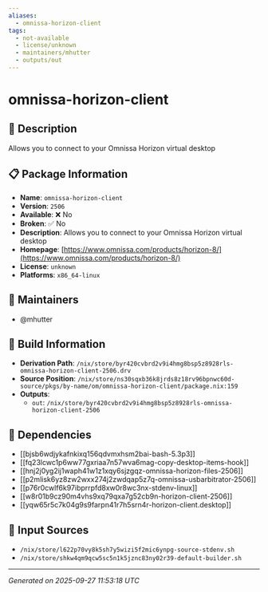 ```yaml
---
aliases:
  - omnissa-horizon-client
tags:
  - not-available
  - license/unknown
  - maintainers/mhutter
  - outputs/out
---
```


# omnissa-horizon-client

## 📝 Description

Allows you to connect to your Omnissa Horizon virtual desktop

## 📋 Package Information

- **Name**: `omnissa-horizon-client`
- **Version**: `2506`
- **Available**: ❌ No
- **Broken**: ✅ No
- **Description**: Allows you to connect to your Omnissa Horizon virtual desktop
- **Homepage**: [https://www.omnissa.com/products/horizon-8/](https://www.omnissa.com/products/horizon-8/)
- **License**: `unknown`
- **Platforms**: `x86_64-linux`
## 👥 Maintainers

- @mhutter


## 🔧 Build Information

- **Derivation Path**: `/nix/store/byr420cvbrd2v9i4hmg8bsp5z8928rls-omnissa-horizon-client-2506.drv`
- **Source Position**: `/nix/store/ns30sqxb36k8jrds8z18rv96bpnwc60d-source/pkgs/by-name/om/omnissa-horizon-client/package.nix:159`
- **Outputs**:
  - `out`:  `/nix/store/byr420cvbrd2v9i4hmg8bsp5z8928rls-omnissa-horizon-client-2506`

## 🔗 Dependencies

- [[bjsb6wdjykafnkixq156qdvmxhsm2bai-bash-5.3p3]]
- [[fq23lcwc1p6ww77gxriaa7n57wva6mag-copy-desktop-items-hook]]
- [[hnj2j0yg2ij1waph41w1z1xqy6sjzgqz-omnissa-horizon-files-2506]]
- [[p2mlisk6yz8zw2wxx274j2zwdqap5z7q-omnissa-usbarbitrator-2506]]
- [[p76r0cwlf6k97ibprrpfd8xw0r8wc3nx-stdenv-linux]]
- [[w8r01b9cz90m4vhs9xq79qxa7g52cb9n-horizon-client-2506]]
- [[yqw65r5c7k04g9s9farpn41r7h5srn4r-horizon-client.desktop]]

## 📁 Input Sources

- `/nix/store/l622p70vy8k5sh7y5wizi5f2mic6ynpg-source-stdenv.sh`
- `/nix/store/shkw4qm9qcw5sc5n1k5jznc83ny02r39-default-builder.sh`

---
*Generated on 2025-09-27 11:53:18 UTC*

